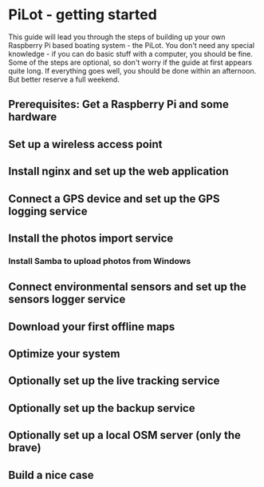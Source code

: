 # PiLot - getting started
This guide will lead you through the steps of building up your own Raspberry Pi based boating system - the PiLot. You don't need any special knowledge - if you can do basic stuff with a computer, you should be fine. Some of the steps are optional, so don't worry if the guide at first appears quite long. If everything goes well, you should be done within an afternoon. But better reserve a full weekend.
## Prerequisites: Get a Raspberry Pi and some hardware
## Set up a wireless access point
## Install nginx and set up the web application
## Connect a GPS device and set up the GPS logging service
## Install the photos import service
### Install Samba to upload photos from Windows
## Connect environmental sensors and set up the sensors logger service
## Download your first offline maps
## Optimize your system
## Optionally set up the live tracking service
## Optionally set up the backup service
## Optionally set up a local OSM server (only the brave)
## Build a nice case

